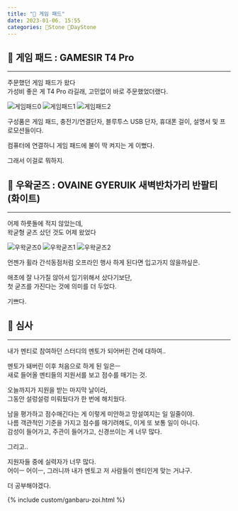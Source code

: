 ```yaml
---
title: "🌱 게임 패드"
date: 2023-01-06. 15:55
categories: 🗿Stone 🌱DayStone
---
```


## 🗿 게임 패드 : GAMESIR T4 Pro

---

주문했던 게임 패드가 왔다  
가성비 좋은 게 T4 Pro 라길래, 고민없이 바로 주문했었더랬다.  

![게임패드0](/assets/img/2023/230106_0000.jpg)
![게임패드1](/assets/img/2023/230106_0001.jpg)
![게임패드2](/assets/img/2023/230106_0002.jpg)

구성품은 게임 패드, 충전기/연결단자, 블루투스 USB 단자, 휴대폰 걸이, 설명서 및 프로모션들이다.  

컴퓨터에 연결하니 게임 패드에 불이 딱 켜지는 게 이뻤다.  

그래서 이걸로 뭐하지.

## 🗿 우왁굳즈 : OVAINE GYERUIK 새벽반차가리 반팔티 (화이트)

---

어제 하룻돌에 적지 않았는데,  
왁굳형 굳즈 샀던 것도 어제 왔었다  

![우왁굳즈0](/assets/img/2023/230106_0003.jpg)
![우왁굳즈1](/assets/img/2023/230106_0004.jpg)
![우왁굳즈2](/assets/img/2023/230106_0005.jpg)

언젠가 휠라 간석동점처럼 오프라인 행사 하게 된다면 입고가지 않을까싶은.  

애초에 잘 나가질 않아서 입기위해서 샀다기보단,  
첫 굳즈를 가진다는 것에 의미를 더 두었다.  

기쁘다.

## 🗿 심사

---

내가 멘티로 참여하던 스터디의 멘토가 되어버린 건에 대하여..  

멘토가 돼버린 이후 처음으로 하게 된 일은ㅡ  
새로 들어올 멘티들의 지원서를 보고 점수를 매기는 것.  

오늘까지가 지원을 받는 마지막 날이라,  
그동안 설렁설렁 미뤄뒀다가 한 번에 해치웠다.  

남을 평가하고 점수매긴다는 게 이렇게 미안하고 망설여지는 일 일줄이야.  
나름 객관적인 기준을 가지고 점수를 매기려해도, 이게 또 보통 일이 아니다.  
감성이 들어가고, 주관이 들어가고, 신경쓰이는 게 너무 많다.  

그리고..  

지원자들 중에 실력자가 너무 많다.  
어이ㅡ 어이ㅡ, 그러니까 내가 멘토고 저 사람들이 멘티인게 맞는 거냐구.  

더 공부해야겠다.  

{% include custom/ganbaru-zoi.html %}
